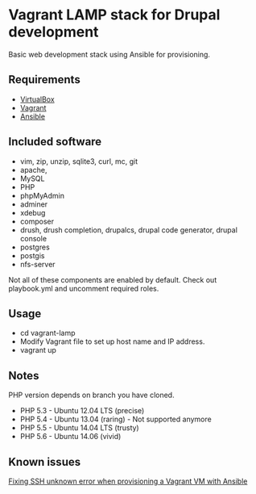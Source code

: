# Vagrant LAMP stack for Drupal development
Basic web development stack using Ansible for provisioning.

## Requirements
* [VirtualBox](https://www.virtualbox.org)
* [Vagrant](http://vagrantup.com)
* [Ansible](http://www.ansible.com)

## Included software

* vim, zip, unzip, sqlite3, curl, mc, git
* apache,
* MySQL
* PHP
* phpMyAdmin
* adminer
* xdebug
* composer
* drush, drush completion, drupalcs, drupal code generator, drupal console
* postgres
* postgis
* nfs-server

Not all of these components are enabled by default. Check out playbook.yml and uncomment required roles.

## Usage
* cd vagrant-lamp
* Modify Vagrant file to set up host name and IP address.
* vagrant up

## Notes
PHP version depends on branch you have cloned.

* PHP 5.3 - Ubuntu 12.04 LTS (precise)
* PHP 5.4 - Ubuntu 13.04 (raring) - Not supported anymore
* PHP 5.5 - Ubuntu 14.04 LTS (trusty)
* PHP 5.6 - Ubuntu 14.06 (vivid)

## Known issues

[Fixing SSH unknown error when provisioning a Vagrant VM with Ansible](http://www.midwesternmac.com/blogs/jeff-geerling/fixing-ssh-unknown-error-when)
